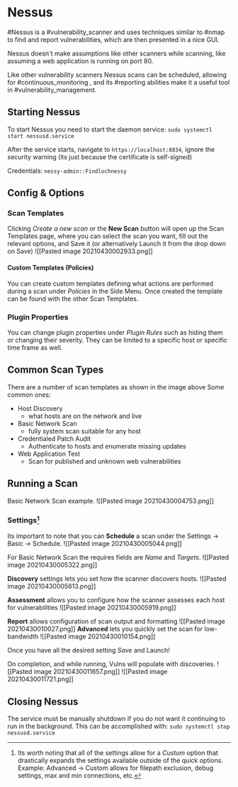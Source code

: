 # Nessus
#Nessus is a #vulnerability_scanner and uses techniques similar to #nmap to find and report vulnerabilities, which are then presented in a nice GUI.

Nessus doesn't make assumptions like other scanners while scanning, like assuming a web application is running on port 80.

Like other vulnerability scanners Nessus scans can be scheduled, allowing for #continuous_monitoring , and its #reporting abilities make it a useful tool in #vulnerability_management.

## Starting Nessus
To start Nessus you need to start the daemon service:
`sudo systemctl start nessusd.service`

After the service starts, navigate to `https://localhost:8834`, ignore the security warning (its just because the certificate is self-signed)

Credentials: `nessy-admin::Findlochnessy`

## Config & Options
### Scan Templates
Clicking *Create a new scan* or the **New Scan** button will open up the Scan Templates page, where you can select the scan you want, fill out the relevant options, and Save it (or alternatively Launch it from the drop down on Save)
![[Pasted image 20210430002933.png]]

#### Custom Templates (Policies)
You can create custom templates defining what actions are performed during a scan under _Policies_ in the Side Menu. Once created the template can be found with the other Scan Templates. 

### Plugin Properties
You can change plugin properties under _Plugin Rules_ such as hiding them or changing their severity. They can be limited to a specific host or specific time frame as well.

## Common Scan Types
There are a number of scan templates as shown in the image above
Some common ones:
- Host Discovery
	- what hosts are on the network and live
- Basic Network Scan
	- fully system scan suitable for any host
- Credentialed Patch Audit
	- Authenticate to hosts and enumerate missing updates
- Web Application Test
	- Scan for published and unknown web vulnerabilities

## Running a Scan
Basic Network Scan example.
![[Pasted image 20210430004753.png]]

### Settings[^1]
Its important to note that you can **Schedule** a scan under the Settings -> Basic -> Schedule. 
![[Pasted image 20210430005044.png]]

For Basic Network Scan the requires fields are *Name* and *Targets*. 
![[Pasted image 20210430005322.png]]

**Discovery** settings lets you set how the scanner discovers hosts. 
![[Pasted image 20210430005613.png]]

**Assessment** allows you to configure how the scanner assesses each host for vulnerabilities
![[Pasted image 20210430005919.png]]

**Report** allows configuration of scan output and formatting
![[Pasted image 20210430010027.png]]
**Advanced**  lets you quickly set the scan for low-bandwidth
![[Pasted image 20210430010154.png]]

Once you have all the desired setting *Save* and Launch!

On completion, and while running, Vulns will populate with discoveries. 
![[Pasted image 20210430011657.png]]
![[Pasted image 20210430011721.png]]


[^1]:Its worth noting that all of the settings allow for a *Custom* option that drastically expands the settings available outside of the quick options. Example: Advanced -> Custom allows for filepath exclusion, debug settings, max and min connections, etc. 

## Closing Nessus
The service must be manually shutdown if you do not want it continuing to run in the background. This can be accomplished with:
`sudo systemctl stop nessusd.service`

